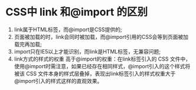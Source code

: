 # CSS中 link 和@import 的区别

1. link属于HTML标签，而@import是CSS提供的; 
2. 页面被加载的时，link会同时被加载，而@import引用的CSS会等到页面被加载完再加载;
3. import只在IE5以上才能识别，而link是HTML标签，无兼容问题; 
4. link方式的样式的权重 高于@import的权重：在link标签引入的 CSS 文件中，使用@import时需注意，如果已经存在相同样式，@import引入的这个样式将被该 CSS 文件本身的样式层叠掉，表现出link标签引入的样式权重大于@import引入的样式这样的直观效果。